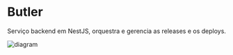 # Butler


Serviço backend em NestJS, orquestra e gerencia as releases e os deploys.



![diagram](c3.svg)